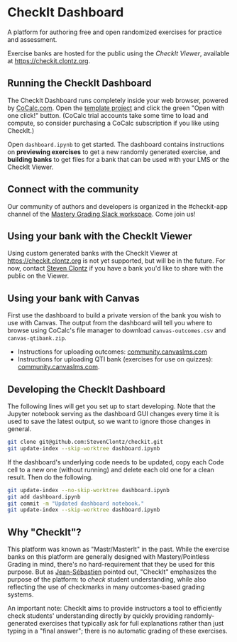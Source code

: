 # CheckIt Dashboard

A platform for authoring free and open randomized exercises for practice and assessment.

Exercise banks are hosted for the public using the *CheckIt Viewer*, available at
<https://checkit.clontz.org>.

## Running the CheckIt Dashboard

The CheckIt Dashboard runs completely inside your web browser, powered by
[CoCalc.com](https://cocalc.com/). Open the
[template project](https://share.cocalc.com/share/ba2dd9e2216be0d5c07a18a509afaadeebaf451c/checkit-public/?viewer=share)
and click the green "Open with one click!" button.
(CoCalc trial accounts take some time to load and compute, so consider
purchasing a CoCalc subscription if you like using CheckIt.)

Open `dashboard.ipynb` to get started. The dashboard contains instructions on
**previewing exercises** to get a new randomly generated exercise, and
**building banks** to get files for a bank that can be used with
your LMS or the CheckIt Viewer.

## Connect with the community

Our community of authors and developers is organized in the #checkit-app channel of the
[Mastery Grading Slack workspace](https://bit.ly/join-mastery-grading). Come join us!

## Using your bank with the CheckIt Viewer

Using custom generated banks with the CheckIt Viewer at <https://checkit.clontz.org>
is not yet supported, but will be in the future. For now, contact
[Steven Clontz](mailto:steven.clontz@gmail.com) if you have a bank you'd like to
share with the public on the Viewer.

## Using your bank with Canvas

First use the dashboard to build a private version of the bank you wish to use with Canvas.
The output from the dashboard will tell you where to browse using CoCalc's file manager
to download `canvas-outcomes.csv` and `canvas-qtibank.zip`.

- Instructions for uploading outcomes: [community.canvaslms.com](https://community.canvaslms.com/t5/Instructor-Guide/How-do-I-import-outcomes-for-a-course/ta-p/702)
- Instructions for uploading QTI bank (exercises for use on quizzes): [community.canvaslms.com](https://community.canvaslms.com/t5/Instructor-Guide/How-do-I-import-quizzes-from-QTI-packages/ta-p/1046).

## Developing the CheckIt Dashboard

The following lines will get you set up to start developing. Note
that the Jupyter notebook serving as the dashboard GUI
changes every time it is used to save the latest output,
so we want to ignore those changes in general.

```bash
git clone git@github.com:StevenClontz/checkit.git
git update-index --skip-worktree dashboard.ipynb
```

If the dashboard's underlying code needs to be updated, copy each Code cell to a
new one (without running) and delete each old one for a clean result.
Then do the following.

```bash
git update-index --no-skip-worktree dashboard.ipynb
git add dashboard.ipynb
git commit -m "Updated dashboard notebook."
git update-index --skip-worktree dashboard.ipynb
```

## Why "CheckIt"?

This platform was known as "Mastr/MasterIt" in the past.
While the exercise banks on this platform
are generally designed with Mastery/Pointless Grading in mind, there's
no hard-requirement that they be used for this purpose. But as
[Jean-Sébastien](https://twitter.com/JeanSebTurcotte/status/1290691807718903808)
pointed out, "CheckIt" emphasizes the purpose of the platform:
to *check* student understanding, while also reflecting the use
of checkmarks in many outcomes-based grading systems.

An important note: CheckIt aims to provide instructors a tool to efficiently check students'
understanding directly by quickly providing randomly-generated exercises
that typically ask for full explanations rather than just typing in a "final answer";
there is no automatic grading of these exercises.